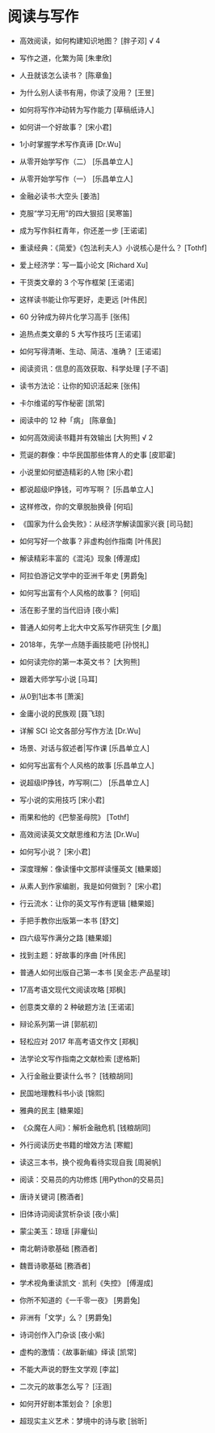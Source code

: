 # 阅读与写作 #
- 高效阅读，如何构建知识地图？ [胖子邓] √ 4
- 写作之道，化繁为简 [朱聿欣]
- 人丑就该怎么读书？ [陈章鱼]
- 为什么别人读书有用，你读了没用？ [王昱]
- 如何将写作冲动转为写作能力 [草稿纸诗人]
- 如何讲一个好故事？ [宋小君]
- 1小时掌握学术写作真谛 [Dr.Wu]
- 从零开始学写作（二） [乐昌单立人]
- 从零开始学写作（一） [乐昌单立人]
- 金融必读书:大空头 [姜浩]
- 克服“学习无用”的四大狠招 [吴寒笛]
- 成为写作斜杠青年，你还差一步 [王诺诺]
- 重读经典：《简爱》《包法利夫人》小说核心是什么？ [Tothf]
- 爱上经济学：写一篇小论文 [Richard Xu]
- 干货类文章的 3 个写作框架 [王诺诺]
- 这样读书能让你写更好，走更远 [叶伟民]
- 60 分钟成为碎片化学习高手 [张伟]
- 追热点类文章的 5 大写作技巧 [王诺诺]
- 如何写得清晰、生动、简洁、准确？ [王诺诺]
- 阅读资讯：信息的高效获取、科学处理 [子不语]
- 读书方法论：让你的知识活起来 [张伟]
- 卡尔维诺的写作秘密 [凯常]
- 阅读中的 12 种「病」 [陈章鱼]

- 如何高效阅读书籍并有效输出 [大狗熊] √  2

- 荒诞的群像：中华民国那些体育人的史事 [皮耶霍]
- 小说里如何塑造精彩的人物 [宋小君]
- 都说超级IP挣钱，可咋写啊？ [乐昌单立人]
- 这样修改，你的文章脱胎换骨 [何瑫]
- 《国家为什么会失败》：从经济学解读国家兴衰 [司马懿]
- 如何写好一个故事？非虚构创作指南 [叶伟民]
- 解读精彩丰富的《混沌》现象 [傅渥成]
- 阿拉伯游记文学中的亚洲千年史 [男爵兔]
- 如何写出富有个人风格的故事？ [何瑫]
- 活在影子里的当代旧诗 [夜小紫]
- 普通人如何考上北大中文系写作研究生 [夕凰]
- 2018年，先学一点随手画技能吧 [孙悦礼]
- 如何读完你的第一本英文书？ [大狗熊]
- 跟着大师学写小说 [马耳]
- 从0到1出本书 [萧溪]
- 金庸小说的民族观 [聂飞琼]
- 详解 SCI 论文各部分写作方法 [Dr.Wu]
- 场景、对话与叙述者|写作课 [乐昌单立人]
- 如何写出富有个人风格的故事 [乐昌单立人]
- 说超级IP挣钱，咋写啊(二） [乐昌单立人]
- 写小说的实用技巧 [宋小君]
- 雨果和他的《巴黎圣母院》 [Tothf]
- 高效阅读英文文献思维和方法 [Dr.Wu]
- 如何写小说？ [宋小君]
- 深度理解：像读懂中文那样读懂英文 [糖果姬]
- 从素人到作家编剧，我是如何做到？ [宋小君]
- 行云流水：让你的英文写作有逻辑 [糖果姬]
- 手把手教你出版第一本书 [舒文]
- 四六级写作满分之路 [糖果姬]
- 找到主题：好故事的序曲 [叶伟民]
- 普通人如何出版自己第一本书 [吴金志·产品星球]
- 17高考语文现代文阅读攻略 [郑枫]
- 创意类文章的 2 种破题方法 [王诺诺]
- 辩论系列第一讲 [郭航初]
- 轻松应对 2017 年高考语文作文 [郑枫]
- 法学论文写作指南之文献检索 [逻格斯]
- 入行金融业要读什么书？ [钱粮胡同]
- 民国地理教科书小谈 [锦熙]
- 雅典的民主 [糖果姬]
- 《众魔在人间》：解析金融危机 [钱粮胡同]
- 外行阅读历史书籍的增效方法 [寒鲲]
- 读这三本书，换个视角看待实现自我 [周昶帆]
- 阅读：交易员的内功修炼 [用Python的交易员]
- 唐诗关键词 [務酒者]
- 旧体诗词阅读赏析杂谈 [夜小紫]
- 蒙尘美玉：琼瑶 [非癯仙]
- 南北朝诗歌基础 [務酒者]
- 魏晋诗歌基础 [務酒者]
- 学术视角重读凯文 · 凯利《失控》 [傅渥成]
- 你所不知道的《一千零一夜》 [男爵兔]
- 非洲有「文学」么？ [男爵兔]
- 诗词创作入门杂谈 [夜小紫]
- 虚构的激情：《故事新编》绎读 [凯常]
- 不能大声说的野生文学观 [李盆]
- 二次元的故事怎么写？ [汪涵]
- 如何开好剧本策划会？ [余思]
- 超现实主义艺术：梦境中的诗与歌 [翁昕]